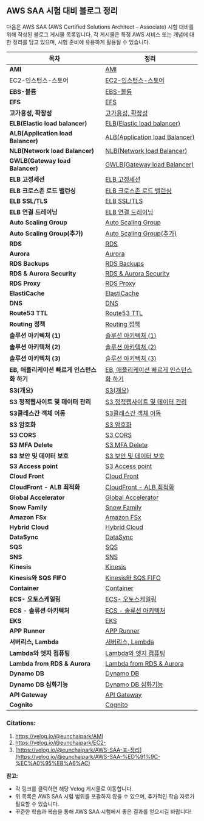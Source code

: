 ## AWS SAA 시험 대비 블로그 정리

다음은 AWS SAA (AWS Certified Solutions Architect – Associate) 시험 대비를 위해 작성된 블로그 게시물 목록입니다. 각 게시물은 특정 AWS 서비스 또는 개념에 대한 정리를 담고 있으며, 시험 준비에 유용하게 활용될 수 있습니다.

| 목차 | 정리 |
| --- | --- |
| **AMI** | [AMI](https://velog.io/@eunchaipark/AMI) |
| EC2-인스턴스-스토어 | [EC2-인스턴스-스토어](https://velog.io/@eunchaipark/EC2-%EC%9D%B8%EC%8A%A4%ED%84%B4%EC%8A%A4-%EC%8A%A4%ED%86%A0%EC%96%B4) |
| **EBS-볼륨** | [EBS-볼륨](https://velog.io/@eunchaipark/EBS-%EB%B3%BC%EB%A5%A8) |
| **EFS** | [EFS](https://velog.io/@eunchaipark/EFS) |
| **고가용성, 확장성** | [고가용성, 확장성](https://velog.io/@eunchaipark/%EA%B3%A0%EA%B0%80%EC%9A%A9%EC%84%B1-%ED%99%95%EC%9E%A5%EC%84%B1) |
| **ELB(Elastic load balancer)** | [ELB(Elastic load balancer)](https://velog.io/@eunchaipark/ELBElastic-load-balancer) |
| **ALB(Application load Balancer)** | [ALB(Application load Balancer)](https://velog.io/@eunchaipark/ALBApplication-load-Balancer) |
| **NLB(Network load Balancer)** | [NLB(Network load Balancer)](https://velog.io/@eunchaipark/NLBNetwork-load-Balancer) |
| **GWLB(Gateway load Balancer)** | [GWLB(Gateway load Balancer)](https://velog.io/@eunchaipark/GWLBGateway-load-Balancer) |
| **ELB 고정세션** | [ELB 고정세션](https://velog.io/@eunchaipark/ELB-%EA%B3%A0%EC%A0%95%EC%84%B8%EC%85%98) |
| **ELB 크로스존 로드 밸런싱** | [ELB 크로스존 로드 밸런싱](https://velog.io/@eunchaipark/ELB-%ED%81%AC%EB%A1%9C%EC%8A%A4%EC%A1%B4-%EB%A1%9C%EB%93%9C-%EB%B0%B8%EB%9F%B0%EC%8B%B1) |
| **ELB SSL/TLS** | [ELB SSL/TLS](https://velog.io/@eunchaipark/ELB-SSLTLS) |
| **ELB 연결 드레이닝** | [ELB 연결 드레이닝](https://velog.io/@eunchaipark/ELB-%EC%97%B0%EA%B2%B0-%EB%93%9C%EB%A0%88%EC%9D%B4%EB%8B%9D) |
| **Auto Scaling Group** | [Auto Scaling Group](https://velog.io/@eunchaipark/Auto-Scaling-Group) |
| **Auto Scaling Group(추가)** | [Auto Scaling Group(추가)](https://velog.io/@eunchaipark/Auto-Scaling-Group%EC%B6%94%EA%B0%80) |
| **RDS** | [RDS](https://velog.io/@eunchaipark/RDS) |
| **Aurora** | [Aurora](https://velog.io/@eunchaipark/Aurora) |
| **RDS Backups** | [RDS Backups](https://velog.io/@eunchaipark/RDS-Backups) |
| **RDS & Aurora Security** | [RDS & Aurora Security](https://velog.io/@eunchaipark/RDS-Aurora-Security) |
| **RDS Proxy** | [RDS Proxy](https://velog.io/@eunchaipark/RDS-Proxy) |
| **ElastiCache** | [ElastiCache](https://velog.io/@eunchaipark/ElastiCache) |
| **DNS** | [DNS](https://velog.io/@eunchaipark/DNS) |
| **Route53 TTL** | [Route53 TTL](https://velog.io/@eunchaipark/Route53-TTL) |
| **Routing 정책** | [Routing 정책](https://velog.io/@eunchaipark/Routing-%EC%A0%95%EC%B1%85) |
| **솔루션 아키텍처 (1)** | [솔루션 아키텍처 (1)](https://velog.io/@eunchaipark/%EC%86%94%EB%A3%A8%EC%85%98-%EC%95%84%ED%82%A4%ED%85%8D%EC%B2%98-1) |
| **솔루션 아키텍처 (2)** | [솔루션 아키텍처 (2)](https://velog.io/@eunchaipark/%EC%86%94%EB%A3%A8%EC%85%98-%EC%95%84%ED%82%A4%ED%85%8D%EC%B2%98-2) |
| **솔루션 아키텍처 (3)** | [솔루션 아키텍처 (3)](https://velog.io/@eunchaipark/%EC%86%94%EB%A3%A8%EC%85%98-%EC%95%84%ED%82%A4%ED%85%8D%EC%B2%98-3) |
| **EB, 애플리케이션 빠르게 인스턴스화 하기** | [EB, 애플리케이션 빠르게 인스턴스화 하기](https://velog.io/@eunchaipark/EB-%EC%95%A0%ED%94%8C%EB%A6%AC%EC%BC%80%EC%9D%B4%EC%85%98-%EB%B9%A0%EB%A5%B4%EA%B2%8C-%EC%9D%B8%EC%8A%A4%ED%84%B4%EC%8A%A4%ED%99%94-%ED%95%98%EA%B8%B0) |
| **S3(개요)** | [S3(개요)](https://velog.io/@eunchaipark/S3%EA%B0%9C%EC%9A%94) |
| **S3 정적웹사이트 및 데이터 관리** | [S3 정적웹사이트 및 데이터 관리](https://velog.io/@eunchaipark/S3-%EC%A0%95%EC%A0%81%EC%9B%B9%EC%82%AC%EC%9D%B4%ED%8A%B8-%EB%B0%8F-%EB%8D%B0%EC%9D%B4%ED%84%B0-%EA%B4%80%EB%A6%AC) |
| **S3클래스간 객체 이동** | [S3클래스간 객체 이동](https://velog.io/@eunchaipark/S3%ED%81%B4%EB%9E%98%EC%8A%A4%EA%B0%84-%EA%B0%9D%EC%B2%B4-%EC%9D%B4%EB%8F%99) |
| **S3 암호화** | [S3 암호화](https://velog.io/@eunchaipark/S3-%EC%95%94%ED%98%B8%ED%99%94) |
| **S3 CORS** | [S3 CORS](https://velog.io/@eunchaipark/S3-CORS) |
| **S3 MFA Delete** | [S3 MFA Delete](https://velog.io/@eunchaipark/S3-MFA-Delete) |
| **S3 보안 및 데이터 보호** | [S3 보안 및 데이터 보호](https://velog.io/@eunchaipark/S3-%EB%B3%B4%EC%95%88-%EB%B0%8F-%EB%8D%B0%EC%9D%B4%ED%84%B0-%EB%B3%B4%ED%98%B8) |
| **S3 Access point** | [S3 Access point](https://velog.io/@eunchaipark/S3-Access-point) |
| **Cloud Front** | [Cloud Front](https://velog.io/@eunchaipark/Cloud-Front) |
| **CloudFront - ALB 최적화** | [CloudFront - ALB 최적화](https://velog.io/@eunchaipark/CloudFront-ALB-%EC%B5%9C%EC%A0%81%ED%99%94) |
| **Global Accelerator** | [Global Accelerator](https://velog.io/@eunchaipark/Global-Accelerator) |
| **Snow Family** | [Snow Family](https://velog.io/@eunchaipark/Snow-Family) |
| **Amazon FSx** | [Amazon FSx](https://velog.io/@eunchaipark/Amazon-FSx) |
| **Hybrid Cloud** | [Hybrid Cloud](https://velog.io/@eunchaipark/Hybrid-Cloud) |
| **DataSync** | [DataSync](https://velog.io/@eunchaipark/DataSync) |
| **SQS** | [SQS](https://velog.io/@eunchaipark/SQS) |
| **SNS** | [SNS](https://velog.io/@eunchaipark/SNS) |
| **Kinesis** | [Kinesis](https://velog.io/@eunchaipark/Kinesis) |
| **Kinesis와 SQS FIFO** | [Kinesis와 SQS FIFO](https://velog.io/@eunchaipark/Kinesis%EC%99%80-SQS-FIFO) |
| **Container** | [Container](https://velog.io/@eunchaipark/Container) |
| **ECS- 오토스케일링** | [ECS- 오토스케일링](https://velog.io/@eunchaipark/ECS-%EC%98%A4%ED%86%A0%EC%8A%A4%EC%BC%80%EC%9D%BC%EB%A7%81) |
| **ECS - 솔류션 아키텍처** | [ECS - 솔류션 아키텍처](https://velog.io/@eunchaipark/ECS-%EC%86%94%EB%A5%98%EC%85%98-%EC%95%84%ED%82%A4%ED%85%8D%EC%B2%98) |
| **EKS** | [EKS](https://velog.io/@eunchaipark/EKS) |
| **APP Runner** | [APP Runner](https://velog.io/@eunchaipark/APP-Runner) |
| **서버리스, Lambda** | [서버리스, Lambda](https://velog.io/@eunchaipark/%EC%84%9C%EB%B2%84%EB%A6%AC%EC%8A%A4-Lambda) |
| **Lambda와 엣지 컴퓨팅** | [Lambda와 엣지 컴퓨팅](https://velog.io/@eunchaipark/Lambda%EC%99%80-%EC%97%A3%EC%A7%80-%EC%BB%B4%ED%93%A8%ED%8C%85) |
| **Lambda from RDS & Aurora** | [Lambda from RDS & Aurora](https://velog.io/@eunchaipark/Lambda-from-RDS-Aurora) |
| **Dynamo DB** | [Dynamo DB](https://velog.io/@eunchaipark/Dynamo-DB) |
| **Dynamo DB 심화기능** | [Dynamo DB 심화기능](https://velog.io/@eunchaipark/Dynamo-DB-%EC%8B%AC%ED%99%94%EA%B8%B0%EB%8A%A5) |
| **API Gateway** | [API Gateway](https://velog.io/@eunchaipark/API-Gateway) |
| **Cognito** | [Cognito](https://velog.io/@eunchaipark/Cognito) |

### Citations:

1. https://velog.io/@eunchaipark/AMI
2. https://velog.io/@eunchaipark/EC2-
3. [https://velog.io/@eunchaipark/AWS-SAA-표-정리](https://velog.io/@eunchaipark/AWS-SAA-%ED%91%9C-%EC%A0%95%EB%A6%AC)

**참고:**

- 각 링크를 클릭하면 해당 Velog 게시물로 이동합니다.
- 위 목록은 AWS SAA 시험 범위를 포괄하지 않을 수 있으며, 추가적인 학습 자료가 필요할 수 있습니다.
- 꾸준한 학습과 복습을 통해 AWS SAA 시험에서 좋은 결과를 얻으시길 바랍니다!
